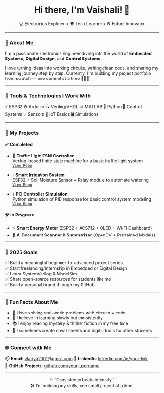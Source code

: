 <h1 align="center">Hi there, I'm Vaishali! 🌱</h1>
<p align="center">
  💻 Electronics Explorer • 🌍 Tech Learner • ⚙️ Future Innovator
</p>

---

### 🌟 About Me

I'm a passionate Electronics Engineer diving into the world of **Embedded Systems**, **Digital Design**, and **Control Systems**.

I love turning ideas into working circuits, writing clean code, and sharing my learning journey step by step. Currently, I'm building my project portfolio from scratch — one commit at a time 👩‍💻✨

---

### 🔧 Tools & Technologies I Work With
⚡ ESP32 ⚙️ Arduino 🔍 Verilog/VHDL
📊 MATLAB 🐍 Python 📐 Control Systems
💡 Sensors 🧠 IoT Basics 🖥️ Simulations


---

### 📂 My Projects

#### ✅ Completed
- 🛑 **Traffic Light FSM Controller**  
  Verilog-based finite state machine for a basic traffic light system  
  [`View Repo`](https://github.com/Vaishaliisha/Traffic-Light-FSM-Controller.git)

- 💧 **Smart Irrigation System**  
  ESP32 + Soil Moisture Sensor + Relay module to automate watering  
  [`View Repo`](https://github.com/your-username/smart-irrigation-system)

- 🌀 **PID Controller Simulation**  
  Python simulation of PID response for basic control system modeling  
  [`View Repo`](https://github.com/your-username/pid-controller-simulation)

#### 🛠️ In Progress
- ⚡ **Smart Energy Meter** (ESP32 + ACS712 + OLED + Wi-Fi Dashboard)
- 📄 **AI Document Scanner & Summarizer** (OpenCV + Pretrained Models)

---

### 🎯 2025 Goals

✅ Build a meaningful beginner-to-advanced project series  
✅ Start freelancing/internship in Embedded or Digital Design  
✅ Learn SystemVerilog & ModelSim  
✅ Share open-source resources for students like me  
✅ Build a personal brand through my GitHub

---

### 💬 Fun Facts About Me

- 🧠 I love solving real-world problems with circuits + code  
- 🧘 I believe in learning slowly but consistently  
- 📚 I enjoy reading mystery & thriller fiction in my free time  
- 🧾 I sometimes create cheat sheets and digital tools for other students

---

### 🌐 Connect with Me

📫 **Email**: vlariya2001@gmail.com
🔗 **LinkedIn**: [linkedin.com/in/your-link](www.linkedin.com/in/vaishalilariya2001)  
📁 **GitHub Projects**: [github.com/your-username](https://github.com/your-username)

---

<p align="center">
  ✨ “Consistency beats intensity.”<br>
  🛠️ I’m building my skills, one small project at a time.
</p>




